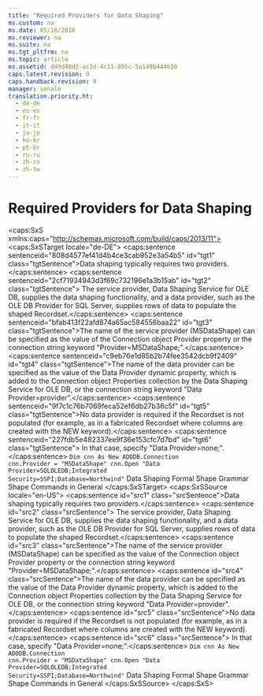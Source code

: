 ```yaml
---
title: "Required Providers for Data Shaping"
ms.custom: na
ms.date: 05/16/2016
ms.reviewer: na
ms.suite: na
ms.tgt_pltfrm: na
ms.topic: article
ms.assetid: d49d48d2-ac2d-4c11-895c-5a149b444620
caps.latest.revision: 9
caps.handback.revision: 9
manager: sonalm
translation.priority.ht: 
  - de-de
  - es-es
  - fr-fr
  - it-it
  - ja-jp
  - ko-kr
  - pt-br
  - ru-ru
  - zh-cn
  - zh-tw
---
```

# Required Providers for Data Shaping
<?xml version="1.0" encoding="utf-8"?>
<caps:SxS xmlns:caps="http://schemas.microsoft.com/build/caps/2013/11">
  <caps:SxSTarget locale="de-DE">
    <developerReferenceWithoutSyntaxDocument xsi:schemaLocation="http://ddue.schemas.microsoft.com/authoring/2003/5 http://dduestorage.blob.core.windows.net/ddueschema/developer.xsd" xmlns="http://ddue.schemas.microsoft.com/authoring/2003/5" xmlns:xlink="http://www.w3.org/1999/xlink" xmlns:xsi="http://www.w3.org/2001/XMLSchema-instance">
      <introduction>
        <para>
          <caps:sentence sentenceid="808d4577ef41d4b4ce3cab952e3a54b5" id="tgt1" class="tgtSentence">Data shaping typically requires two providers.</caps:sentence>
          <caps:sentence sentenceid="2cf71934943d3f69c732196e1a3b15ab" id="tgt2" class="tgtSentence"> The service provider, <legacyLink xlink:href="523009ce-e01b-4e2d-a7df-816d7688aff0">Data Shaping Service for OLE DB</legacyLink>, supplies the data shaping functionality, and a data provider, such as the OLE DB Provider for SQL Server, supplies rows of data to populate the shaped <legacyLink xlink:href="ede1415f-c3df-4cc5-a05b-2576b2b84b60">Recordset</legacyLink>.</caps:sentence>
        </para>
        <para>
          <caps:sentence sentenceid="bfab413f22afd874a65ac584556baa22" id="tgt3" class="tgtSentence">The name of the service provider (MSDataShape) can be specified as the value of the <legacyLink xlink:href="ef6b1824-5b12-43db-89d7-8f3d13896d4d">Connection</legacyLink> object <legacyLink xlink:href="0ff70e72-0061-4ffc-90fb-e3ea23129bb2">Provider</legacyLink> property or the connection string keyword "Provider=MSDataShape;".</caps:sentence>
        </para>
        <para>
          <caps:sentence sentenceid="c9eb76e1d85b2b74fee3542dcb9f2409" id="tgt4" class="tgtSentence">The name of the data provider can be specified as the value of the <legacyBold>Data Provider</legacyBold> dynamic property, which is added to the <legacyBold>Connection</legacyBold> object <legacyLink xlink:href="1d539aa8-ce0d-4418-ab03-8d0a3c1e9d82">Properties</legacyLink> collection by the Data Shaping Service for OLE DB, or the connection string keyword "<legacyBold>Data Provider=</legacyBold><legacyItalic>provider</legacyItalic>".</caps:sentence>
        </para>
        <para>
          <caps:sentence sentenceid="9f7c1c76b7069feca52ef6db27b36c5f" id="tgt5" class="tgtSentence">No data provider is required if the <legacyBold>Recordset</legacyBold> is not populated (for example, as in a fabricated <legacyBold>Recordset</legacyBold> where columns are created with the NEW keyword).</caps:sentence>
          <caps:sentence sentenceid="227fdb5e482337ee9f36e153cfc7d7bd" id="tgt6" class="tgtSentence"> In that case, specify "<legacyBold>Data Provider=</legacyBold>none;".</caps:sentence>
        </para>
      </introduction>
      <codeExample>
        <code>Dim cnn As New ADODB.Connection
cnn.Provider = "MSDataShape"
cnn.Open "Data Provider=SQLOLEDB;Integrated Security=SSPI;Database=Northwind"</code>
      </codeExample>
      <relatedTopics>
        <link xlink:href="1bfdcad4-52e1-45bc-ad21-783657ef0a44">Data Shaping</link>
        <link xlink:href="ea691475-0f03-4abe-a785-b77e77712d1d">Formal Shape Grammar</link>
        <link xlink:href="1fac7831-a187-4b15-9b43-aad380c5556c">Shape Commands in General</link>
      </relatedTopics>
    </developerReferenceWithoutSyntaxDocument>
  </caps:SxSTarget>
  <caps:SxSSource locale="en-US">
    <developerReferenceWithoutSyntaxDocument xsi:schemaLocation="http://ddue.schemas.microsoft.com/authoring/2003/5 http://dduestorage.blob.core.windows.net/ddueschema/developer.xsd" xmlns="http://ddue.schemas.microsoft.com/authoring/2003/5" xmlns:xlink="http://www.w3.org/1999/xlink" xmlns:xsi="http://www.w3.org/2001/XMLSchema-instance">
      <introduction>
        <para>
          <caps:sentence id="src1" class="srcSentence">Data shaping typically requires two providers.</caps:sentence>
          <caps:sentence id="src2" class="srcSentence"> The service provider, <legacyLink xlink:href="523009ce-e01b-4e2d-a7df-816d7688aff0">Data Shaping Service for OLE DB</legacyLink>, supplies the data shaping functionality, and a data provider, such as the OLE DB Provider for SQL Server, supplies rows of data to populate the shaped <legacyLink xlink:href="ede1415f-c3df-4cc5-a05b-2576b2b84b60">Recordset</legacyLink>.</caps:sentence>
        </para>
        <para>
          <caps:sentence id="src3" class="srcSentence">The name of the service provider (MSDataShape) can be specified as the value of the <legacyLink xlink:href="ef6b1824-5b12-43db-89d7-8f3d13896d4d">Connection</legacyLink> object <legacyLink xlink:href="0ff70e72-0061-4ffc-90fb-e3ea23129bb2">Provider</legacyLink> property or the connection string keyword "Provider=MSDataShape;".</caps:sentence>
        </para>
        <para>
          <caps:sentence id="src4" class="srcSentence">The name of the data provider can be specified as the value of the <legacyBold>Data Provider</legacyBold> dynamic property, which is added to the <legacyBold>Connection</legacyBold> object <legacyLink xlink:href="1d539aa8-ce0d-4418-ab03-8d0a3c1e9d82">Properties</legacyLink> collection by the Data Shaping Service for OLE DB, or the connection string keyword "<legacyBold>Data Provider=</legacyBold><legacyItalic>provider</legacyItalic>".</caps:sentence>
        </para>
        <para>
          <caps:sentence id="src5" class="srcSentence">No data provider is required if the <legacyBold>Recordset</legacyBold> is not populated (for example, as in a fabricated <legacyBold>Recordset</legacyBold> where columns are created with the NEW keyword).</caps:sentence>
          <caps:sentence id="src6" class="srcSentence"> In that case, specify "<legacyBold>Data Provider=</legacyBold>none;".</caps:sentence>
        </para>
      </introduction>
      <codeExample>
        <code>Dim cnn As New ADODB.Connection
cnn.Provider = "MSDataShape"
cnn.Open "Data Provider=SQLOLEDB;Integrated Security=SSPI;Database=Northwind"</code>
      </codeExample>
      <relatedTopics>
        <link xlink:href="1bfdcad4-52e1-45bc-ad21-783657ef0a44">Data Shaping</link>
        <link xlink:href="ea691475-0f03-4abe-a785-b77e77712d1d">Formal Shape Grammar</link>
        <link xlink:href="1fac7831-a187-4b15-9b43-aad380c5556c">Shape Commands in General</link>
      </relatedTopics>
    </developerReferenceWithoutSyntaxDocument>
  </caps:SxSSource>
</caps:SxS>